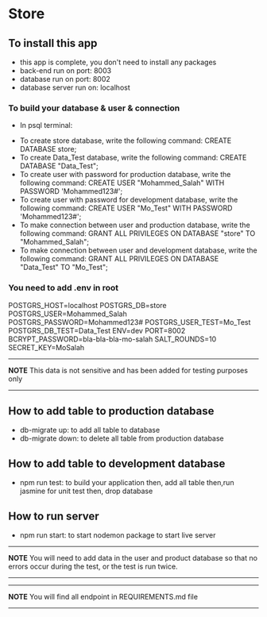 # Store

## To install this app

- this app is complete, you don't need to install any packages
- back-end run on port: 8003
- database run on port: 8002
- database server run on: localhost

### To build your database & user & connection

- In psql terminal:

* To create store database, write the following command:
  CREATE DATABASE store;
* To create Data_Test database, write the following command:
  CREATE DATABASE "Data_Test";
* To create user with password for production database, write the following command:
  CREATE USER "Mohammed_Salah" WITH PASSWORD 'Mohammed123#';
* To create user with password for development database, write the following command:
  CREATE USER "Mo_Test" WITH PASSWORD 'Mohammed123#';
* To make connection between user and production database, write the following command:
  GRANT ALL PRIVILEGES ON DATABASE "store" TO "Mohammed_Salah";
* To make connection between user and development database, write the following command:
  GRANT ALL PRIVILEGES ON DATABASE "Data_Test" TO "Mo_Test";

### You need to add .env in root

POSTGRS_HOST=localhost
POSTGRS_DB=store
POSTGRS_USER=Mohammed_Salah
POSTGRS_PASSWORD=Mohammed123#
POSTGRS_USER_TEST=Mo_Test
POSTGRS_DB_TEST=Data_Test
ENV=dev
PORT=8002
BCRYPT_PASSWORD=bla-bla-bla-mo-salah
SALT_ROUNDS=10
SECRET_KEY=MoSalah

---

**NOTE**
This data is not sensitive and has been added for testing purposes only

---

## How to add table to production database

- db-migrate up: to add all table to database
- db-migrate down: to delete all table from production database

## How to add table to development database

- npm run test: to build your application then, add all table then,run jasmine for unit test then, drop database

## How to run server

- npm run start: to start nodemon package to start live server

---

**NOTE**
You will need to add data in the user and product database so that no errors occur during the test, or the test is run twice.

---

---

**NOTE**
You will find all endpoint in REQUIREMENTS.md file

---
